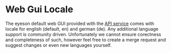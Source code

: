 
# Web Gui Locale

The eyeson default web GUI provided with the [API service](https://www.eyeson.com/developers/)
comes with locale for english (default, en) and german (de). Any additional
language support is community driven. Unfortunately we cannot ensure corectness
and completeness of such, however feel free to create a merge request and
suggest changes or even new languages yourself.
